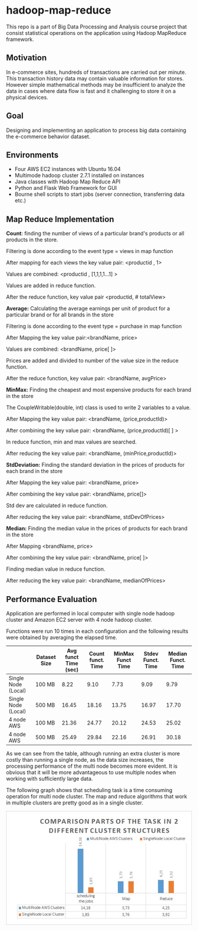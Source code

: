 # hadoop-map-reduce
This repo is a part of Big Data Processing and Analysis course project that consist statistical operations on the application using Hadoop MapReduce framework.

## Motivation
In e-commerce sites, hundreds of transactions are carried out per minute. This transaction history
data may contain valuable information for stores. However simple mathematical methods may be
insufficient to analyze the data in cases where data flow is fast and it challenging to store it on a
physical devices.

## Goal
Designing and implementing an application to process big data containing the e-commerce behavior
dataset.

## Environments
- Four AWS EC2 instances with Ubuntu 16.04
- Multimode hadoop cluster 2.7.1 installed on instances
- Java classes with Hadoop Map Reduce API
- Python and Flask Web Framework for GUI
- Bourne shell scripts to start jobs (server connection, transferring data etc.)


## Map Reduce Implementation
**Count**: finding the number of views of a particular brand's products or all products in the store.

Filtering is done according to the event type = views in map function

After mapping for each views the key value pair: <productid , 1>

Values are combined: <productid , [1,1,1,1…1] >

Values are added in reduce function.

After the reduce function, key value pair <productid, # totalView>

**Average:** Calculating the average earnings per unit of product for a particular brand or for all brands
in the store

Filtering is done according to the event type = purchase in map function

After Mapping the key value pair:<brandName, price>

Values are combined: <brandName, price[ ]>

Prices are added and divided to number of the value size in the reduce function.

After the reduce function, key value pair: <brandName, avgPrice>

**MinMax:** Finding the cheapest and most expensive products for each brand in the store

The CoupleWritable(double, int) class is used to write 2 variables to a value.

After Mapping the key value pair: <brandName, (price,productId)>

After combining the key value pair: <brandName, (price,productId)[ ] >

In reduce function, min and max values are searched.

After reducing the key value pair: <brandName, (minPrice,productId)> 

**StdDeviation:** Finding the standard deviation in the prices of products for each brand in the store

After Mapping the key value pair: <brandName, price>

After combining  the key value pair: <brandName, price[]>

Std dev are calculated in reduce function.

After reducing the key value pair: <brandName, stdDevOfPrices>

**Median:** Finding the median value in the prices of products for each brand in the store

After Mapping <brandName, price>

After combining the key value pair: <brandName, price[ ]>

Finding median value in reduce function.

After reducing the key value pair: <brandName, medianOfPrices>

## Performance Evaluation


Application are performed in local computer with single node hadoop cluster and Amazon EC2 server with 4 node hadoop cluster. 

Functions were run 10 times in each configuration and the following results were obtained by averaging the elapsed time.

|                     | Dataset Size | Avg funct Time (sec) | Count funct. Time | MinMax Funct Time | Stdev Funct. Time | Median Funct. Time |
|---------------------|--------------|----------------------|-------------------|-------------------|-------------------|--------------------|
| Single Node (Local) | 100 MB       | 8.22                 | 9.10              | 7.73              | 9.09              | 9.79               |
| Single Node (Local) | 500 MB       | 16.45                | 18.16             | 13.75             | 16.97             | 17.70              |
| 4 node AWS          | 100 MB       | 21.36                | 24.77             | 20.12             | 24.53             | 25.02              |
| 4 node AWS          | 500 MB       | 25.49                | 29.84             | 22.16             | 26.91             | 30.18              |

As we can see from the table, although running an extra cluster is more costly than running a single node, as the data size increases, the processing performance of the multi node becomes more evident. It is obvious that it will be more advantageous to use multiple nodes when working with sufficiently large data.

The following graph shows that scheduling task is a time consuming operation for multi node cluster. The map and reduce algorithms that work in multiple clusters are pretty good as in a single cluster.

![](graph.jpg)

